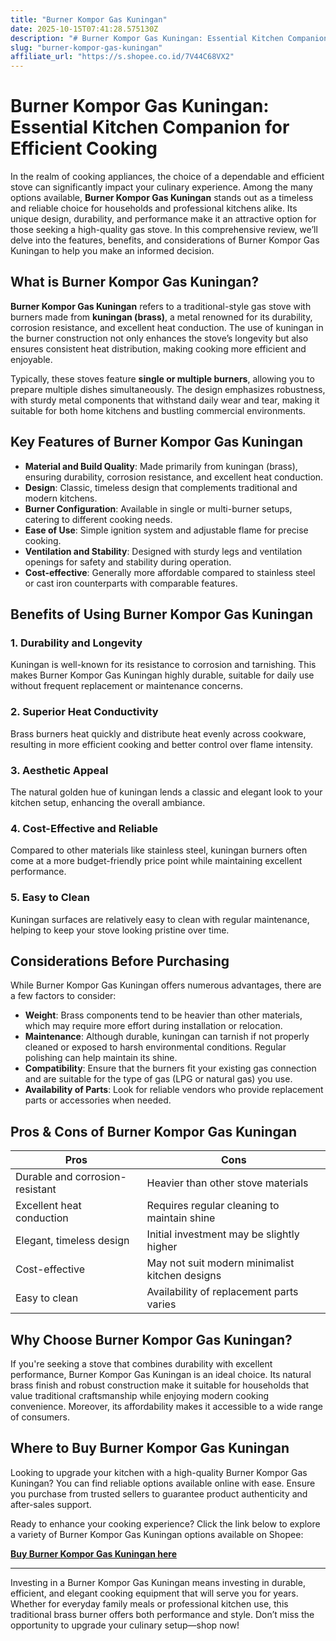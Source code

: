 ```yaml
---
title: "Burner Kompor Gas Kuningan"
date: 2025-10-15T07:41:28.575130Z
description: "# Burner Kompor Gas Kuningan: Essential Kitchen Companion for Efficient Cooking..."
slug: "burner-kompor-gas-kuningan"
affiliate_url: "https://s.shopee.co.id/7V44C68VX2"
---
```

# Burner Kompor Gas Kuningan: Essential Kitchen Companion for Efficient Cooking

In the realm of cooking appliances, the choice of a dependable and efficient stove can significantly impact your culinary experience. Among the many options available, **Burner Kompor Gas Kuningan** stands out as a timeless and reliable choice for households and professional kitchens alike. Its unique design, durability, and performance make it an attractive option for those seeking a high-quality gas stove. In this comprehensive review, we’ll delve into the features, benefits, and considerations of Burner Kompor Gas Kuningan to help you make an informed decision.

## What is Burner Kompor Gas Kuningan?

**Burner Kompor Gas Kuningan** refers to a traditional-style gas stove with burners made from **kuningan (brass)**, a metal renowned for its durability, corrosion resistance, and excellent heat conduction. The use of kuningan in the burner construction not only enhances the stove’s longevity but also ensures consistent heat distribution, making cooking more efficient and enjoyable.

Typically, these stoves feature **single or multiple burners**, allowing you to prepare multiple dishes simultaneously. The design emphasizes robustness, with sturdy metal components that withstand daily wear and tear, making it suitable for both home kitchens and bustling commercial environments.

## Key Features of Burner Kompor Gas Kuningan

- **Material and Build Quality**: Made primarily from kuningan (brass), ensuring durability, corrosion resistance, and excellent heat conduction.
- **Design**: Classic, timeless design that complements traditional and modern kitchens.
- **Burner Configuration**: Available in single or multi-burner setups, catering to different cooking needs.
- **Ease of Use**: Simple ignition system and adjustable flame for precise cooking.
- **Ventilation and Stability**: Designed with sturdy legs and ventilation openings for safety and stability during operation.
- **Cost-effective**: Generally more affordable compared to stainless steel or cast iron counterparts with comparable features.

## Benefits of Using Burner Kompor Gas Kuningan

### 1. Durability and Longevity

Kuningan is well-known for its resistance to corrosion and tarnishing. This makes Burner Kompor Gas Kuningan highly durable, suitable for daily use without frequent replacement or maintenance concerns.

### 2. Superior Heat Conductivity

Brass burners heat quickly and distribute heat evenly across cookware, resulting in more efficient cooking and better control over flame intensity.

### 3. Aesthetic Appeal

The natural golden hue of kuningan lends a classic and elegant look to your kitchen setup, enhancing the overall ambiance.

### 4. Cost-Effective and Reliable

Compared to other materials like stainless steel, kuningan burners often come at a more budget-friendly price point while maintaining excellent performance.

### 5. Easy to Clean

Kuningan surfaces are relatively easy to clean with regular maintenance, helping to keep your stove looking pristine over time.

## Considerations Before Purchasing

While Burner Kompor Gas Kuningan offers numerous advantages, there are a few factors to consider:

- **Weight**: Brass components tend to be heavier than other materials, which may require more effort during installation or relocation.
- **Maintenance**: Although durable, kuningan can tarnish if not properly cleaned or exposed to harsh environmental conditions. Regular polishing can help maintain its shine.
- **Compatibility**: Ensure that the burners fit your existing gas connection and are suitable for the type of gas (LPG or natural gas) you use.
- **Availability of Parts**: Look for reliable vendors who provide replacement parts or accessories when needed.

## Pros & Cons of Burner Kompor Gas Kuningan

| Pros                         | Cons                                         |
|------------------------------|----------------------------------------------|
| Durable and corrosion-resistant | Heavier than other stove materials        |
| Excellent heat conduction   | Requires regular cleaning to maintain shine |
| Elegant, timeless design   | Initial investment may be slightly higher  |
| Cost-effective               | May not suit modern minimalist kitchen designs |
| Easy to clean                | Availability of replacement parts varies |

## Why Choose Burner Kompor Gas Kuningan?

If you're seeking a stove that combines durability with excellent performance, Burner Kompor Gas Kuningan is an ideal choice. Its natural brass finish and robust construction make it suitable for households that value traditional craftsmanship while enjoying modern cooking convenience. Moreover, its affordability makes it accessible to a wide range of consumers.

## Where to Buy Burner Kompor Gas Kuningan

Looking to upgrade your kitchen with a high-quality Burner Kompor Gas Kuningan? You can find reliable options available online with ease. Ensure you purchase from trusted sellers to guarantee product authenticity and after-sales support.

Ready to enhance your cooking experience? Click the link below to explore a variety of Burner Kompor Gas Kuningan options available on Shopee:

[**Buy Burner Kompor Gas Kuningan here**](https://s.shopee.co.id/7V44C68VX2)

---

Investing in a Burner Kompor Gas Kuningan means investing in durable, efficient, and elegant cooking equipment that will serve you for years. Whether for everyday family meals or professional kitchen use, this traditional brass burner offers both performance and style. Don’t miss the opportunity to upgrade your culinary setup—shop now!